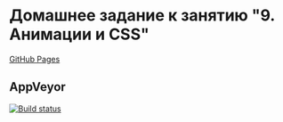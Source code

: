 # Домашнее задание к занятию "9. Анимации и CSS"
[GitHub Pages](https://fdm1try.github.io/animation/)

## AppVeyor
[![Build status](https://ci.appveyor.com/api/projects/status/plckn7dfm09gy82h?svg=true)](https://ci.appveyor.com/project/fdm1try/animation)
